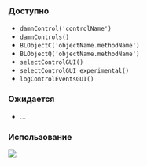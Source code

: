 ### Доступно ###
*   `damnControl('controlName')`
*   `damnControls()`
*   `BLObjectC('objectName.methodName')`
*   `BLObjectQ('objectName.methodName')`
*   `selectControlGUI()`
*   `selectControlGUI_experimental()`
*   `logControlEventsGUI()`

### Ожидается ###
*   ...

### Использование ###
![](http://puu.sh/4GTgP.jpg)
